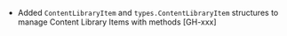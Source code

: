 * Added `ContentLibraryItem` and `types.ContentLibraryItem` structures to manage Content Library Items
  with methods  [GH-xxx]
